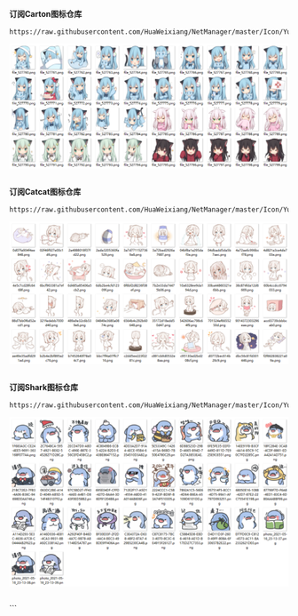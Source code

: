**订阅Carton图标仓库**
```
https://raw.githubusercontent.com/HuaWeixiang/NetManager/master/Icon/Yuanxsxs/Carton/Carton.json
```
<p align="center">
  <img src="https://raw.githubusercontent.com/HuaWeixiang/NetManager/master/Icon/Yuanxsxs/Carton/Carton.png" align="center">
  <br><br>
</p>

**订阅Catcat图标仓库**
```
https://raw.githubusercontent.com/HuaWeixiang/NetManager/master/Icon/Yuanxsxs/Catcat/Catcat.json
```
<p align="center">
  <img src="https://raw.githubusercontent.com/HuaWeixiang/NetManager/master/Icon/Yuanxsxs/Catcat/Catcat.png" align="center">
  <br><br>
</p>

**订阅Shark图标仓库**
```
https://raw.githubusercontent.com/HuaWeixiang/NetManager/master/Icon/Yuanxsxs/Shark/Shark.json
```
<p align="center">
  <img src="https://raw.githubusercontent.com/HuaWeixiang/NetManager/master/Icon/Yuanxsxs/Shark/Shark.png" align="center">
  <br><br>
</p>
```
